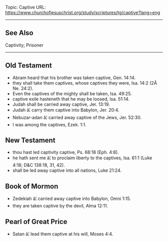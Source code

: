 Topic: Captive
URL: https://www.churchofjesuschrist.org/study/scriptures/tg/captive?lang=eng

---

## See Also

Captivity; Prisoner

---

## Old Testament

- Abram heard that his brother was taken captive, Gen. 14:14.
- they shall take them captives, whose captives they were, Isa. 14:2 (2Â Ne. 24:2).
- Even the captives of the mighty shall be taken, Isa. 49:25.
- captive exile hasteneth that he may be loosed, Isa. 51:14.
- Judah shall be carried away captive, Jer. 13:19.
- Judah â¦ carry them captive into Babylon, Jer. 20:4.
- Nebuzar-adan â¦ carried away captive of the Jews, Jer. 52:30.
- I was among the captives, Ezek. 1:1.

## New Testament

- thou hast led captivity captive, Ps. 68:18 (Eph. 4:8).
- he hath sent me â¦ to proclaim liberty to the captives, Isa. 61:1 (Luke 4:18; D&C 138:18, 31, 42).
- shall be led away captive into all nations, Luke 21:24.

## Book of Mormon

- Zedekiah â¦ carried away captive into Babylon, Omni 1:15.
- they are taken captive by the devil, Alma 12:11.

## Pearl of Great Price

- Satan â¦ lead them captive at his will, Moses 4:4.

